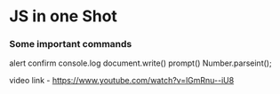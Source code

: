 # JS in one Shot

### Some important commands

alert 
confirm 
console.log
document.write()
prompt()
Number.parseint();


video link - https://www.youtube.com/watch?v=lGmRnu--iU8
